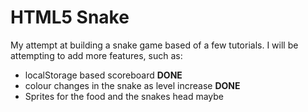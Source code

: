 HTML5 Snake
===========

My attempt at building a snake game based of a few tutorials. I will be attempting to add more features, such as:

+ localStorage based scoreboard __DONE__
+ colour changes in the snake as level increase __DONE__
+ Sprites for the food and the snakes head maybe